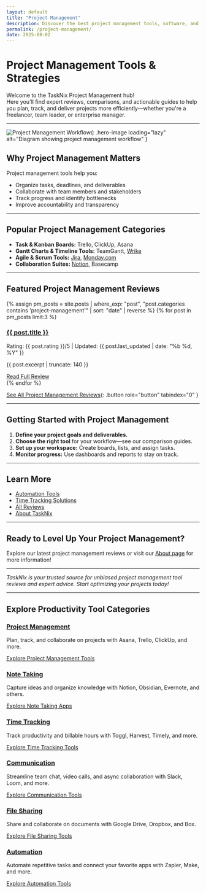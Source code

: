 ```yaml
---
layout: default
title: "Project Management"
description: Discover the best project management tools, software, and strategies. Explore expert reviews, comparisons, and actionable tips for managing projects efficiently.
permalink: /project-management/
date: 2025-08-02
---
```


# Project Management Tools & Strategies

Welcome to the TaskNix Project Management hub!  
Here you'll find expert reviews, comparisons, and actionable guides to help you plan, track, and deliver projects more efficiently—whether you're a freelancer, team leader, or enterprise manager.

---

![Project Management Workflow](/images/project-management-workflow.png){: .hero-image loading="lazy" alt="Diagram showing project management workflow" }

## Why Project Management Matters

Project management tools help you:

- Organize tasks, deadlines, and deliverables
- Collaborate with team members and stakeholders
- Track progress and identify bottlenecks
- Improve accountability and transparency

---

## Popular Project Management Categories

- **Task & Kanban Boards:** Trello, ClickUp, Asana
- **Gantt Charts & Timeline Tools:** TeamGantt, [Wrike](/wrike-review)
- **Agile & Scrum Tools:** [Jira](/jira-review), [Monday.com](/monday-review)
- **Collaboration Suites:** [Notion](/notion-review), Basecamp

---

## Featured Project Management Reviews

{% assign pm_posts = site.posts | where_exp: "post", "post.categories contains 'project-management'" | sort: "date" | reverse %}
{% for post in pm_posts limit:3 %}
<div class="review-preview">
  <h3><a href="{{ post.url | relative_url }}">{{ post.title }}</a></h3>
  <p class="meta">Rating: {{ post.rating }}/5 | Updated: {{ post.last_updated | date: "%b %d, %Y" }}</p>
  <p>{{ post.excerpt | truncate: 140 }}</p>
  <a href="{{ post.url | relative_url }}" class="button secondary" role="button" tabindex="0" style="margin-top:10px;">Read Full Review</a>
</div>
{% endfor %}

[See All Project Management Reviews](/reviews){: .button role="button" tabindex="0" }

---

## Getting Started with Project Management

1. **Define your project goals and deliverables.**
2. **Choose the right tool** for your workflow—see our comparison guides.
3. **Set up your workspace:** Create boards, lists, and assign tasks.
4. **Monitor progress:** Use dashboards and reports to stay on track.

---

## Learn More

- [Automation Tools](/automation)
- [Time Tracking Solutions](/time-tracking)
- [All Reviews](/reviews)
- [About TaskNix](/about)

---

## Ready to Level Up Your Project Management?

Explore our latest project management reviews or visit our [About page](/about) for more information!

---

*TaskNix is your trusted source for unbiased project management tool reviews and expert advice. Start optimizing your projects today!*

---

## Explore Productivity Tool Categories

<div class="category-grid">
  <div class="category-card">
    <h3><a href="/project-management">Project Management</a></h3>
    <p>Plan, track, and collaborate on projects with Asana, Trello, ClickUp, and more.</p>
    <a href="/project-management" class="button secondary" role="button" tabindex="0">Explore Project Management Tools</a>
  </div>
  <div class="category-card">
    <h3><a href="/note-taking">Note Taking</a></h3>
    <p>Capture ideas and organize knowledge with Notion, Obsidian, Evernote, and others.</p>
    <a href="/note-taking" class="button secondary" role="button" tabindex="0">Explore Note Taking Apps</a>
  </div>
  <div class="category-card">
    <h3><a href="/time-tracking">Time Tracking</a></h3>
    <p>Track productivity and billable hours with Toggl, Harvest, Timely, and more.</p>
    <a href="/time-tracking" class="button secondary" role="button" tabindex="0">Explore Time Tracking Tools</a>
  </div>
  <div class="category-card">
    <h3><a href="/communication">Communication</a></h3>
    <p>Streamline team chat, video calls, and async collaboration with Slack, Loom, and more.</p>
    <a href="/communication" class="button secondary" role="button" tabindex="0">Explore Communication Tools</a>
  </div>
  <div class="category-card">
    <h3><a href="/file-sharing">File Sharing</a></h3>
    <p>Share and collaborate on documents with Google Drive, Dropbox, and Box.</p>
    <a href="/file-sharing" class="button secondary" role="button" tabindex="0">Explore File Sharing Tools</a>
  </div>
  <div class="category-card">
    <h3><a href="/automation">Automation</a></h3>
    <p>Automate repetitive tasks and connect your favorite apps with Zapier, Make, and more.</p>
    <a href="/automation" class="button secondary" role="button" tabindex="0">Explore Automation Tools</a>
  </div>
</div>